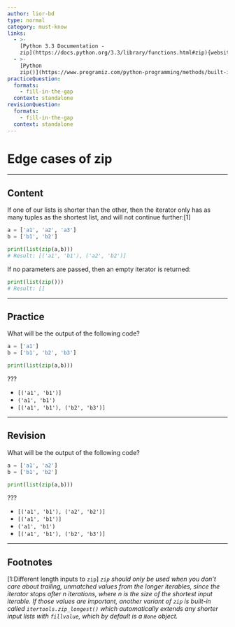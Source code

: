 ```yaml
---
author: lior-bd
type: normal
category: must-know
links:
  - >-
    [Python 3.3 Documentation -
    zip](https://docs.python.org/3.3/library/functions.html#zip){website}
  - >-
    [Python
    zip()](https://www.programiz.com/python-programming/methods/built-in/zip){website}
practiceQuestion:
  formats:
    - fill-in-the-gap
  context: standalone
revisionQuestion:
  formats:
    - fill-in-the-gap
  context: standalone
---
```


# Edge cases of zip

---

## Content


If one of our lists is shorter than the other, then the iterator only has as many tuples as the shortest list, and will not continue further:[1] 

```python
a = ['a1', 'a2', 'a3']
b = ['b1', 'b2']

print(list(zip(a,b)))
# Result: [('a1', 'b1'), ('a2', 'b2')]
```

If no parameters are passed, then an empty iterator is returned:

```python
print(list(zip()))
# Result: []
```


---

## Practice

What will be the output of the following code?
```python
a = ['a1']
b = ['b1', 'b2', 'b3']

print(list(zip(a,b)))
```
???

- `[('a1', 'b1')]`
- `('a1', 'b1')`
- `[('a1', 'b1'), ('b2', 'b3')]`

---

## Revision

What will be the output of the following code?
```python
a = ['a1', 'a2']
b = ['b1', 'b2']

print(list(zip(a,b)))
```
???

- `[('a1', 'b1'), ('a2', 'b2')]`
- `[('a1', 'b1')]`
- `('a1', 'b1')`
- `[('a1', 'b1'), ('b2', 'b3')]`

---

## Footnotes


[1:Different length inputs to `zip`]
*`zip` should only be used when you don’t care about trailing, unmatched values from the longer iterables, since the iterator stops after n iterations, where n is the size of the shortest input iterable. If those values are important, another variant of `zip` is built-in called  `itertools.zip_longest()` which automatically extends any shorter input lists with `fillvalue`, which by default is a `None` object.*